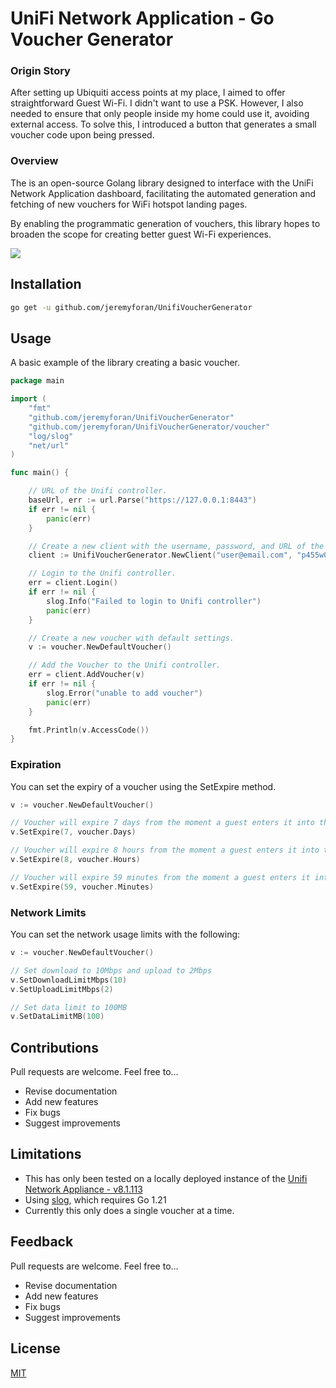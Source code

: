 
# UniFi Network Application - Go Voucher Generator

### Origin Story 
After setting up Ubiquiti access points at my place, I aimed to offer straightforward Guest Wi-Fi. I didn't want to use a PSK. However, I also needed to ensure that only people inside my home could use it, avoiding external access. To solve this, I introduced a button that generates a small voucher code upon being pressed.

### Overview

The is an open-source Golang library designed to interface with the UniFi Network Application dashboard, facilitating the automated generation and fetching of new vouchers for WiFi hotspot landing pages.

By enabling the programmatic generation of vouchers, this library hopes to broaden the scope for creating better guest Wi-Fi experiences.

![](demo.gif)

## Installation

```bash
go get -u github.com/jeremyforan/UnifiVoucherGenerator
```

## Usage

A basic example of the library creating a basic voucher.

```go
package main

import (
	"fmt"
	"github.com/jeremyforan/UnifiVoucherGenerator"
	"github.com/jeremyforan/UnifiVoucherGenerator/voucher"
	"log/slog"
	"net/url"
)

func main() {

	// URL of the Unifi controller.
	baseUrl, err := url.Parse("https://127.0.0.1:8443")
	if err != nil {
		panic(err)
	}

	// Create a new client with the username, password, and URL of the Unifi controller.
	client := UnifiVoucherGenerator.NewClient("user@email.com", "p455w0rd", baseUrl)

	// Login to the Unifi controller.
	err = client.Login()
	if err != nil {
		slog.Info("Failed to login to Unifi controller")
		panic(err)
	}

	// Create a new voucher with default settings.
	v := voucher.NewDefaultVoucher()

	// Add the Voucher to the Unifi controller.
	err = client.AddVoucher(v)
	if err != nil {
		slog.Error("unable to add voucher")
		panic(err)
	}

	fmt.Println(v.AccessCode())
}
```

### Expiration

You can set the expiry of a voucher using the SetExpire method.

```go
v := voucher.NewDefaultVoucher()

// Voucher will expire 7 days from the moment a guest enters it into the landing page.
v.SetExpire(7, voucher.Days)

// Voucher will expire 8 hours from the moment a guest enters it into the landing page.
v.SetExpire(8, voucher.Hours)

// Voucher will expire 59 minutes from the moment a guest enters it into the landing page.
v.SetExpire(59, voucher.Minutes)
```

### Network Limits

You can set the network usage limits with the following:

```go
v := voucher.NewDefaultVoucher()

// Set download to 10Mbps and upload to 2Mbps
v.SetDownloadLimitMbps(10)
v.SetUploadLimitMbps(2)

// Set data limit to 100MB
v.SetDataLimitMB(100)
```

## Contributions

Pull requests are welcome. Feel free to...

- Revise documentation
- Add new features
- Fix bugs
- Suggest improvements


## Limitations

- This has only been tested on a locally deployed instance of the [Unifi Network Appliance - v8.1.113](https://community.ui.com/releases/UniFi-Network-Application-8-1-113/af46fd38-8afe-4cef-8de1-89636b02b52c) 
- Using [slog](https://go.dev/blog/slog), which requires Go 1.21
- Currently this only does a single voucher at a time.

## Feedback

Pull requests are welcome. Feel free to...

- Revise documentation
- Add new features
- Fix bugs
- Suggest improvements

## License

[MIT](https://choosealicense.com/licenses/mit/)

